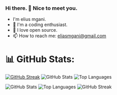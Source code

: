 ### Hi there. 👋 Nice to meet you.
- I'm elius mgani.
- 🫡 I'm a coding enthusiast.
- 💞 I love open source.
- 📫 How to reach me: eliasmgani@gmail.com

# 📊 GitHub Stats:
[![GitHub Streak](https://github-readme-streak-stats.herokuapp.com/?user=eliusmgani&theme=default&background=FFFFFF&stroke=000000)](https://git.io/streak-stats)
![GitHub Stats](https://github-readme-stats.vercel.app/api?username=eliusmgani&show_icons=true&theme=default)
![Top Languages](https://github-readme-stats.vercel.app/api/top-langs/?username=eliusmgani&layout=compact&theme=default)

![GitHub Stats](https://github-readme-stats.vercel.app/api?username=eliusmgani&show_icons=true&bg_color=FFFFFF&title_color=fcbf49&icon_color=fcbf49&text_color=000000&border_color=000000)
![Top Languages](https://github-readme-stats.vercel.app/api/top-langs/?username=eliusmgani&layout=compact&bg_color=FFFFFF&title_color=ffbe0b&text_color=000000&border_color=000000)
![GitHub Streak](https://github-readme-streak-stats.herokuapp.com/?user=eliusmgani&theme=default&background=FFFFFF&stroke=000000&ring=FF6B6B&fire=FF6B6B&currStreakNum=FF6B6B&sideNums=FF6B6B&currStreakLabel=FF6B6B&sideLabels=000000&dates=000000)

